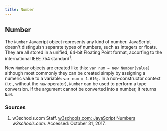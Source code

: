 ```yaml
---
title: Number
---
```

## Number

The `Number` Javacript object represents any kind of number. JavaScript doesn't distinguish separate types of numbers, such as integers or floats. They are all stored in a unified, 64-bit Floating Point format, accorfing to the international IEEE 754 standard<sup>1</sup>.

New `Number` objects are created like this: `var num = new Number(value)` although most commonly they can be created simply by assigning a numeric value to a variable: `var num = 1.616;`. In a non-constructor context (i.e., without the `new` operator), `Number` can be used to perform a type conversion. If the argument cannot be converted into a number, it returns `NaN`.

### Sources

1. w3schools.com Staff. [w3schools.com: JavaScript Numbers](https://www.w3schools.com/js/js_numbers.asp) *w3schools.com.* Accessed: October 31, 2017.


